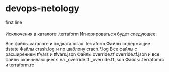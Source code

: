 # devops-netology
first line
####
Исключения в каталоге .terraform
Игнорироваться будет следующее:

Все файлы каталоге и подкаталогах .terraform
Файлы содержащие tfstate
Файлы crash.log и по шаблону crach.*.log
Все файлы с расширением tfvars и tfvars.json
Файлы override.tf override.tf.json и все файлы оканчивающиеся на _override.tf _override.tf.json
Файлы .terrafomrc и terraform.rc
####


